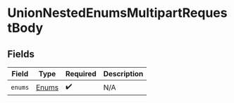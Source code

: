 # UnionNestedEnumsMultipartRequestBody


## Fields

| Field                                     | Type                                      | Required                                  | Description                               |
| ----------------------------------------- | ----------------------------------------- | ----------------------------------------- | ----------------------------------------- |
| `enums`                                   | [Enums](../../models/operations/Enums.md) | :heavy_check_mark:                        | N/A                                       |